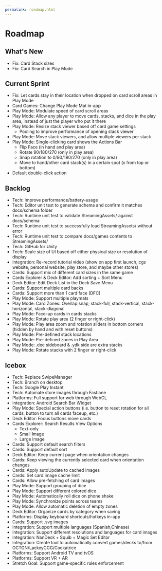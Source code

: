 ```yaml
---
permalink: roadmap.html
---
```


# Roadmap

## What's New
- Fix: Card Stack sizes
- Fix: Card Search in Play Mode

## Current Sprint
- Fix: Let cards stay in their location when dropped on card scroll areas in Play Mode
- Card Games: Change Play Mode Mat in-app
- Play Mode: Modulate speed of card scroll areas
- Play Mode: Allow any player to move cards, stacks, and dice in the play area, instead of just the player who put it there
- Play Mode: Resize stack viewer based off card game settings
  - Pooling to improve performance of opening stack viewer
- Play Mode: Move stack viewers, and allow multiple viewers per stack
- Play Mode: Single-clicking card shows the Actions Bar
  - Flip Face (in hand and play area)
  - Rotate 90/180/270 (only in play area)
  - Snap rotation to 0/90/180/270 (only in play area)
  - Move to hand/other card stack(s) in a certain spot (x from top or bottom)
- Default double-click action

## Backlog
- Tech: Improve performance/battery-usage
- Tech: Editor unit test to generate schema and confirm it matches docs/schema folder
- Tech: Runtime unit test to validate StreamingAssets/ against docs/schema
- Tech: Runtime unit test to successfully load StreamingAssets/ without error
- Tech: Runtime unit test to compare docs/games contents to StreamingAssets/
- Tech: GitHub for Unity
- Tech: Scale size of UI based off either physical size or resolution of display
- Integration: Re-record tutorial video (show on app first launch, cgs website, personal website, play store, and maybe other stores)
- Cards: Support mix of different card sizes in the same game
- Cards Explorer & Deck Editor: Add sorting + Sort Menu
- Deck Editor: Edit Deck List in the Deck Save Menu
- Cards: Support multiple card backs
- Cards: Support more than 1 card face (DFC)
- Play Mode: Support multiple playmats
- Play Mode: Card Zones: Overlap snap, stack-full, stack-vertical, stack-horizontal, stack-diagonal
- Play Mode: Face-up cards in cards stacks
- Play Mode: Rotate play area (2 finger or right-click)
- Play Mode: Play area zoom and rotation sliders in bottom corners (hidden by hand and with reset buttons)
- Play Mode: Pre-defined stack locations
- Play Mode: Pre-defined zones in Play Area
- Play Mode: .dec sideboard & .ydk side are extra stacks
- Play Mode: Rotate stacks with 2 finger or right-click

## Icebox
- Tech: Replace SwipeManager
- Tech: Branch on desktop
- Tech: Google Play Instant
- Tech: Automate store images through Fastlane
- Platforms: Full support for web through WebGL
- Integration: Android Search Bar Widget
- Play Mode: Special action buttons (i.e. button to reset rotation for all cards, button to turn all cards faceup, etc.)
- Deck Editor: Focus buttons move cards
- Cards Explorer: Search Results View Options
  - Text-only
  - Small Image
  - Large Image
- Cards: Support default search filters
- Cards: Support default sort
- Deck Editor: Keep current page when orientation changes
- Cards: Keep viewing the currently selected card when orientation changes
- Cards: Apply autoUpdate to cached images
- Cards: Set card image cache limit
- Cards: Allow pre-fetching of card images
- Play Mode: Support grouping of dice
- Play Mode: Support different colored dice
- Play Mode: Automatically roll dice on phone shake
- Play Mode: Synchronize points across teams
- Play Mode: Allow automatic deletion of empty zones
- Deck Editor: Organize cards by category when saving
- Platforms: Display keyboard shortcuts/hotkeys in-app
- Cards: Support .svg images
- Integration: Support multiple languages (Spanish,Chinese)
- Integration: Support different resolutions and languages for card images
- Integration: NanDeck + Squib + Magic Set Editor
- Integration: Create tool to automatically convert games/decks to/from OCTGN/LackeyCCG/Cockatrice
- Platforms: Support Android TV and tvOS
- Platforms: Support VR + AR
- Stretch Goal: Support game-specific rules enforcement
